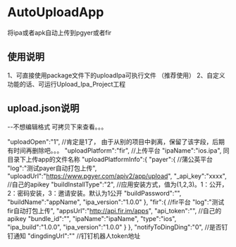 # AutoUploadApp
将ipa或者apk自动上传到pgyer或者fir

## 使用说明
1、可直接使用package文件下的uploadIpa可执行文件  （推荐使用）
2、自定义功能的话、可运行Upload_Ipa_Project工程

## upload.json说明
--不想编辑格式  可拷贝下来查看。。。

"uploadOpen":"1",   //肯定是1了， 由于从别的项目中剥离，保留了该字段，后期有时间再删除吧。。。
"uploadPlatform":"fir",  //上传平台
"ipaName":"ios.ipa",  同目录下上传app的文件名称
"uploadPlatformInfo":{
        "payer":{ //蒲公英平台
            "log":"测试payer自动打包上传",
            "uploadUrl":"https://www.pgyer.com/apiv2/app/upload",
            "_api_key":"xxxx",    //自己的apikey
            "buildInstallType":"2",  //应用安装方式，值为(1,2,3)。1：公开，2：密码安装，3：邀请安装。默认为1公开
            "buildPassword":"",
            "buildName":"appName",
            "ipa_version":"1.0.0"
        },
        "fir":{  //fir平台
            "log":"测试fir自动打包上传",
            "appsUrl":"http://api.fir.im/apps",
            "api_token":"",  //自己的apikey
            "bundle_id":"",
            "ipaName":"ipaName",
            "type":"ios",
            "ipa_build":"1.0.0",
            "ipa_version":"1.0.0"
        }
	},
"notifyToDingDing":"0",   //是否钉钉通知
"dingdingUrl":""  //钉钉机器人token地址
